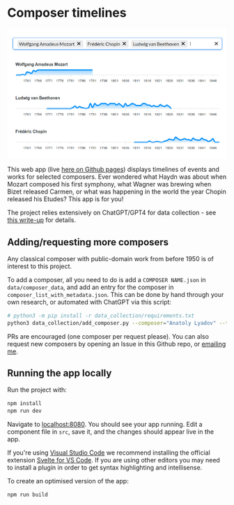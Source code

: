 # Composer timelines

<center><img src='./docs/screenshot.png'/></center>

This web app (live [here on Github pages](https://zulko.github.io/composer-timelines/)) displays timelines of events and works for selected composers. Ever wondered what Haydn was about when Mozart composed his first symphony, what Wagner was brewing when Bizet released Carmen, or what was happening in the world the year Chopin released his Etudes? This app is for you!

The project relies extensively on ChatGPT/GPT4 for data collection - see [this write-up](https://github.com/Zulko/composer-timelines/blob/main/docs/write-up.md) for details.

## Adding/requesting more composers

Any classical composer with public-domain work from before 1950 is of interest to this project.

To add a composer, all you need to do is add a `COMPOSER NAME.json` in `data/composer_data`, and add an entry for the composer in `composer_list_with_metadata.json`.
This can be done by hand through your own research, or automated with ChatGPT via this script:

```bash
# python3 -m pip install -r data_collection/requirements.txt
python3 data_collection/add_composer.py --composer="Anatoly Lyadov" --target=public/data/
```

PRs are encouraged (one composer per request please). You can also request new composers by opening an Issue in this Github repo, or [emailing me](mailto:valentin.zulkower+@gmail.com?subject=Composer%20timelines%3A%20new%20composers%20request").

## Running the app locally

Run the project with:

```bash
npm install
npm run dev
```

Navigate to [localhost:8080](http://localhost:8080). You should see your app running. Edit a component file in `src`, save it, and the changes should appear live in the app.

If you're using [Visual Studio Code](https://code.visualstudio.com/) we recommend installing the official extension [Svelte for VS Code](https://marketplace.visualstudio.com/items?itemName=svelte.svelte-vscode). If you are using other editors you may need to install a plugin in order to get syntax highlighting and intellisense.

To create an optimised version of the app:

```bash
npm run build
```